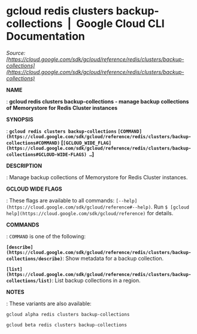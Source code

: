 # gcloud redis clusters backup-collections  |  Google Cloud CLI Documentation

*Source: [https://cloud.google.com/sdk/gcloud/reference/redis/clusters/backup-collections](https://cloud.google.com/sdk/gcloud/reference/redis/clusters/backup-collections)*

**NAME**

: **gcloud redis clusters backup-collections - manage backup collections of Memorystore for Redis Cluster instances**

**SYNOPSIS**

: **`gcloud redis clusters backup-collections` `[COMMAND](https://cloud.google.com/sdk/gcloud/reference/redis/clusters/backup-collections#COMMAND)` [`[GCLOUD_WIDE_FLAG](https://cloud.google.com/sdk/gcloud/reference/redis/clusters/backup-collections#GCLOUD-WIDE-FLAGS) …`]**

**DESCRIPTION**

: Manage backup collections of Memorystore for Redis Cluster instances.

**GCLOUD WIDE FLAGS**

: These flags are available to all commands: `[--help](https://cloud.google.com/sdk/gcloud/reference#--help)`.
Run `$ [gcloud help](https://cloud.google.com/sdk/gcloud/reference)` for details.

**COMMANDS**

: ``COMMAND`` is one of the following:

**`[describe](https://cloud.google.com/sdk/gcloud/reference/redis/clusters/backup-collections/describe)`**:
Show metadata for a backup collection.

**`[list](https://cloud.google.com/sdk/gcloud/reference/redis/clusters/backup-collections/list)`**:
List backup collections in a region.

**NOTES**

: These variants are also available:

```
gcloud alpha redis clusters backup-collections
```

```
gcloud beta redis clusters backup-collections
```
